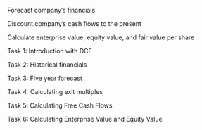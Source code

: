 Forecast company’s financials

Discount company’s cash flows to the present

Calculate enterprise value, equity value, and fair value per share

Task 1: Introduction with DCF

Task 2: Historical financials

Task 3: Five year forecast

Task 4: Calculating exit multiples

Task 5: Calculating Free Cash Flows

Task 6: Calculating Enterprise Value and Equity Value
